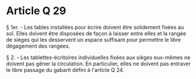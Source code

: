 # Article Q 29

§ 1er. - Les tables installées pour écrire doivent être solidement fixées au sol. Elles doivent être disposées de façon à laisser entre elles et la rangée de sièges qui les desservent un espace suffisant pour permettre le libre dégagement des rangées.

§ 2. - Les tablettes-écritoires individuelles fixées aux sièges eux-mêmes ne doivent pas gêner la circulation. En particulier, elles ne doivent pas entraver le libre passage du gabarit défini à l'article Q 24.
